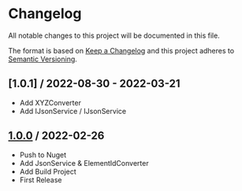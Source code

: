 # Changelog
All notable changes to this project will be documented in this file.

The format is based on [Keep a Changelog](http://keepachangelog.com/en/1.0.0/)
and this project adheres to [Semantic Versioning](http://semver.org/spec/v2.0.0.html).

## [1.0.1] / 2022-08-30 - 2022-03-21
- Add XYZConverter 
- Add IJsonService<TJson> / IJsonService

## [1.0.0] / 2022-02-26
- Push to Nuget
- Add JsonService & ElementIdConverter
- Add Build Project
- First Release

[vNext]: ../../compare/1.0.0...HEAD
[1.0.0]: ../../compare/1.0.0